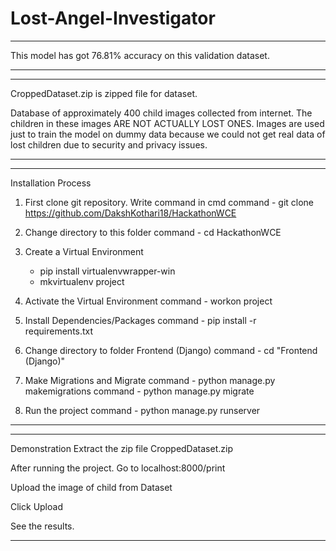 # Lost-Angel-Investigator

***
This model has got 76.81% accuracy on this validation dataset.
***

***
CroppedDataset.zip is zipped file for dataset.

Database of approximately 400 child images collected from internet.
The children in these images ARE NOT ACTUALLY LOST ONES.
Images are used just to train the model on dummy data because we could not get real data of lost children due to security and privacy issues.
***

***
Installation Process
 
1. First clone git repository.
Write command in cmd
command - git clone https://github.com/DakshKothari18/HackathonWCE

2. Change directory to this folder
command - cd HackathonWCE  

3. Create a Virtual Environment
	- pip install virtualenvwrapper-win
	- mkvirtualenv project

4. Activate the Virtual Environment
command - workon project

5. Install Dependencies/Packages
command - pip install -r requirements.txt

6. Change directory to folder Frontend (Django)
command - cd "Frontend (Django)"

7. Make Migrations and Migrate
command - python manage.py makemigrations
command - python manage.py migrate

8. Run the project
command - python manage.py runserver
***

***
Demonstration
Extract the zip file CroppedDataset.zip

After running the project. 
Go to localhost:8000/print

Upload the image of child from Dataset

Click Upload

See the results.
***





 

